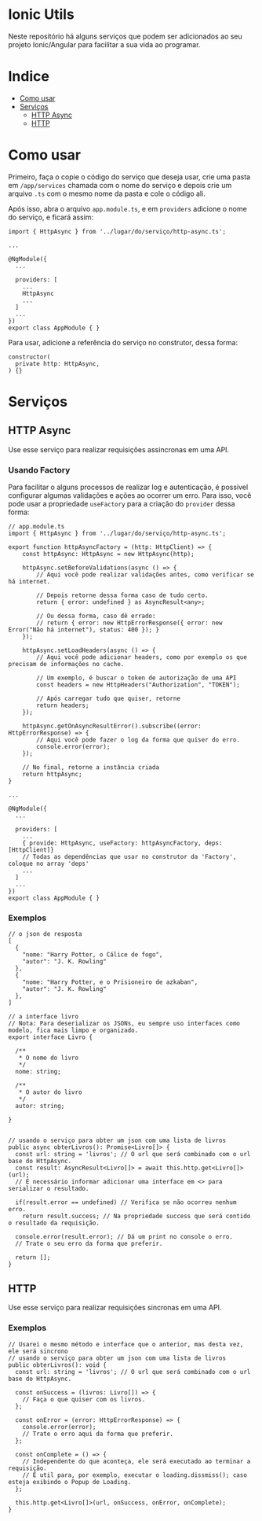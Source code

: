 #  Ionic Utils

Neste repositório há alguns serviços que podem ser adicionados ao seu projeto Ionic/Angular para facilitar a sua vida ao programar.


# Indice


- [Como usar](#como-usar)
- [Serviços](#serviços)
    - [HTTP Async](#http-async)
    - [HTTP](#http)

# Como usar

Primeiro, faça o copie o código do serviço que deseja usar, crie uma pasta em `/app/services` chamada com o nome do serviço e depois crie um arquivo `.ts` com o mesmo nome da pasta e cole o código ali.

Após isso, abra o arquivo `app.module.ts`, e em `providers` adicione o nome do serviço, e ficará assim:

~~~~
import { HttpAsync } from '../lugar/do/serviço/http-async.ts';

...

@NgModule({
  ...

  providers: [
    ...
    HttpAsync
    ...
  ]
  ...
})
export class AppModule { }
~~~~

Para usar, adicione a referência do serviço no construtor, dessa forma:

~~~~
constructor(
  private http: HttpAsync,
) {}
~~~~

# Serviços

## HTTP Async

Use esse serviço para realizar requisições assincronas em uma API.

### Usando Factory

Para facilitar o alguns processos de realizar log e autenticação, é possivel configurar algumas validações e ações ao ocorrer um erro. Para isso, você pode usar a propriedade `useFactory` para a criação do `provider` dessa forma:

~~~~
// app.module.ts
import { HttpAsync } from '../lugar/do/serviço/http-async.ts';

export function httpAsyncFactory = (http: HttpClient) => {
    const httpAsync: HttpAsync = new HttpAsync(http);

    httpAsync.setBeforeValidations(async () => {
        // Aqui você pode realizar validações antes, como verificar se há internet.

        // Depois retorne dessa forma caso de tudo certo.
        return { error: undefined } as AsyncResult<any>;

        // Ou dessa forma, caso dê errado:
        // return { error: new HttpErrorResponse({ error: new Error("Não há internet"), status: 400 }); }
    });

    httpAsync.setLoadHeaders(async () => {
        // Aqui você pode adicionar headers, como por exemplo os que precisam de informações no cache.

        // Um exemplo, é buscar o token de autorização de uma API
        const headers = new HttpHeaders("Authorization", "TOKEN");

        // Após carregar tudo que quiser, retorne
        return headers;
    });

    httpAsync.getOnAsyncResultError().subscribe((error: HttpErrorResponse) => {
        // Aqui você pode fazer o log da forma que quiser do erro.
        console.error(error);
    });

    // No final, retorne a instância criada
    return httpAsync;
}

...

@NgModule({
  ...

  providers: [
    ...
    { provide: HttpAsync, useFactory: httpAsyncFactory, deps: [HttpClient]}
    // Todas as dependências que usar no construtor da 'Factory', coloque no array 'deps'
    ...
  ]
  ...
})
export class AppModule { }
~~~~

### Exemplos

~~~~
// o json de resposta
[
  {
    "nome: "Harry Potter, o Cálice de fogo",
    "autor": "J. K. Rowling"
  },
  {
    "nome: "Harry Potter, e o Prisioneiro de azkaban",
    "autor": "J. K. Rowling"
  },
]

// a interface livro
// Nota: Para deserializar os JSONs, eu sempre uso interfaces como modelo, fica mais limpo e organizado.
export interface Livro {

  /**
   * O nome do livro
   */
  nome: string;

  /**
   * O autor do livro
   */
  autor: string;

}


// usando o serviço para obter um json com uma lista de livros
public async obterLivros(): Promise<Livro[]> {
  const url: string = 'livros'; // O url que será combinado com o url base do HttpAsync.
  const result: AsyncResult<Livro[]> = await this.http.get<Livro[]>(url);
  // É necessário informar adicionar uma interface em <> para serializar o resultado.

  if(result.error == undefined) // Verifica se não ocorreu nenhum erro.
    return result.success; // Na propriedade success que será contido o resultado da requisição.

  console.error(result.error); // Dá um print no console o erro.
  // Trate o seu erro da forma que preferir.

  return [];
}
~~~~

## HTTP

Use esse serviço para realizar requisições sincronas em uma API.

### Exemplos

~~~~
// Usarei o mesmo método e interface que o anterior, mas desta vez, ele será sincrono
// usando o serviço para obter um json com uma lista de livros
public obterLivros(): void {
  const url: string = 'livros'; // O url que será combinado com o url base do HttpAsync.

  const onSuccess = (livros: Livro[]) => {
    // Faça o que quiser com os livros.
  };

  const onError = (error: HttpErrorResponse) => {
    console.error(error);
    // Trate o erro aqui da forma que preferir.
  };

  const onComplete = () => {
    // Independente do que aconteça, ele será executado ao terminar a requisição.
    // É util para, por exemplo, executar o loading.dissmiss(); caso esteja exibindo o Popup de Loading.
  };

  this.http.get<Livro[]>(url, onSuccess, onError, onComplete);
}
~~~~